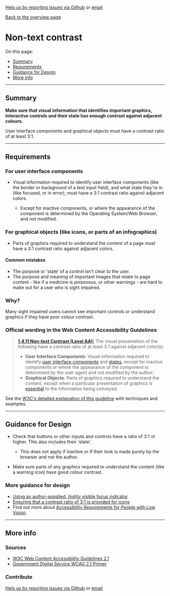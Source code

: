 [Help us by reporting issues via Github](https://github.com/theappbusiness/accessibility-guidelines) or [email](mailto:jeanfrancois@theappbusiness.com)

[Back to the overview page](./../README.md)

# Non-text contrast

On this page:
* [Summary](#summary)
* [Requirements](#requirements)
* [Guidance for Design](#guidance-for-design)
* [More info](#more-info)

---

## Summary

**Make sure that visual information that identifies important graphics, interactive controls and their state has enough contrast against adjacent colours.**

User Interface components and graphical objects must have a contrast ratio of at least 3:1.

---

## Requirements

### For user interface components

* Visual information required to identify user interface components (like the border or background of a text input field), and what state they're in (like focused, or in error), must have a 3:1 contrast ratio against adjacent colors.

  * Except for inactive components, or where the appearance of the component is determined by the Operating System/Web Browser, and not modified.

### For graphical objects (like icons, or parts of an infographics)

* Parts of graphics required to understand the content of a page must have a 3:1 contrast ratio against adjacent colors.

#### Common mistakes

* The purpose or ‘state’ of a control isn’t clear to the user.
* The purpose and meaning of important images that relate to page content - like if a medicine is poisonous, or other warnings - are hard to make out for a user who is sight impaired.

### Why?

Many sight impaired users cannot see important controls or understand graphics if they have poor colour contrast. 

### Official wording in the Web Content Accessibility Guidelines

> [**1.4.11 Non-text Contrast (Level AA):**](https://www.w3.org/TR/UNDERSTANDING-WCAG20/content-structure-separation-programmatic.html) The visual presentation of the following have a contrast ratio of at least 3:1 against adjacent color(s):
> 
> * **User Interface Components**: Visual information required to identify [user interface components](https://www.w3.org/WAI/WCAG21/Understanding/non-text-contrast.html#dfn-user-interface-component) and [states](https://www.w3.org/WAI/WCAG21/Understanding/non-text-contrast.html#dfn-state), except for inactive components or where the appearance of the component is determined by the user agent and not modified by the author;
> * **Graphical Objects**: Parts of graphics required to understand the content, except when a particular presentation of graphics is [essential](https://www.w3.org/WAI/WCAG21/Understanding/non-text-contrast.html#dfn-essential) to the information being conveyed.

See the [W3C's detailed explanation of this guideline](https://www.w3.org/TR/UNDERSTANDING-WCAG20/content-structure-separation-programmatic.html) with techniques and examples.

---

## Guidance for Design

* Check that buttons or other inputs and controls have a ratio of 3:1 or higher. This also includes their 'state'. 
  * This does not apply if inactive or if their look is made purely by the browser and not the author. 

* Make sure parts of any graphics required to understand the content (like a warning icon) have good colour contrast.

### More guidance for design

* [Using an author-supplied, highly visible focus indicator](https://www.w3.org/WAI/WCAG21/Techniques/general/G195)
* [Ensuring that a contrast ratio of 3:1 is provided for icons](https://www.w3.org/WAI/WCAG21/Techniques/general/G207)
* Find out more about [Accessibility Requirements for People with Low Vision](http://w3c.github.io/low-vision-a11y-tf/requirements.html).

---

## More info

### Sources

* [W3C Web Content Accessibility Guidelines 2.1](https://www.w3.org/TR/WCAG21/)
* [Government Digital Service WCAG 2.1 Primer](https://alphagov.github.io/wcag-primer/)

### Contribute

[Help us by reporting issues via Github](https://github.com/theappbusiness/accessibility-guidelines) or [email](mailto:jeanfrancois@theappbusiness.com)
